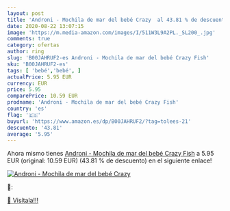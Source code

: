 ```yaml
---
layout: post
title: 'Androni - Mochila de mar del bebé Crazy  al 43.81 % de descuento'
date: 2020-08-22 13:07:15
image: 'https://m.media-amazon.com/images/I/511W3L9A2PL._SL200_.jpg'
comments: true
category: ofertas
author: ring
slug: 'B00JAHRUF2-es Androni - Mochila de mar del bebé Crazy Fish'
sku: 'B00JAHRUF2-es'
tags: [ 'bebé','bebé', ]
actualPrice: 5.95 EUR
currency: EUR
price: 5.95
comparePrice: 10.59 EUR
prodname: 'Androni - Mochila de mar del bebé Crazy Fish'
country: 'es'
flag: '🇪🇸'
buyurl: 'https://www.amazon.es/dp/B00JAHRUF2/?tag=tolees-21'
descuento: '43.81'
average: '5.95'
---
```


Ahora mismo tienes [Androni - Mochila de mar del bebé Crazy Fish](https://www.amazon.es/dp/B00JAHRUF2/?tag=tolees-21) a 5.95 EUR (original: 10.59 EUR) (43.81 %  de descuento) en el siguiente enlace!

[![Androni - Mochila de mar del bebé Crazy ](https://m.media-amazon.com/images/I/511W3L9A2PL._SL200_.jpg)](https://www.amazon.es/dp/B00JAHRUF2/?tag=tolees-21)

🔎:


[🛒 Visítala!!!](https://www.amazon.es/dp/B00JAHRUF2/?tag=tolees-21)
